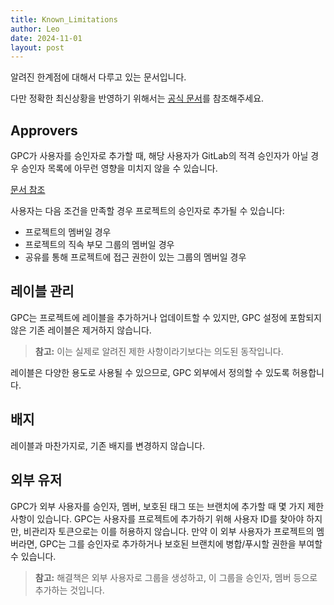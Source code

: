 ```yaml
---
title: Known_Limitations
author: Leo
date: 2024-11-01
layout: post
---
```

알려진 한계점에 대해서 다루고 있는 문서입니다.

다만 정확한 최신상황을 반영하기 위해서는 [공식 문서](https://grouperenault.gitlab.io/gitlab-project-configurator/docs/known_limitations.html)를 참조해주세요.

## Approvers

GPC가 사용자를 승인자로 추가할 때, 해당 사용자가 GitLab의 적격 승인자가 아닐 경우 승인자 목록에 아무런 영향을 미치지 않을 수 있습니다.

[문서 참조](https://docs.gitlab.com/ee/user/project/merge_requests/merge_request_approvals.html#eligible-approvers) 

사용자는 다음 조건을 만족할 경우 프로젝트의 승인자로 추가될 수 있습니다:

- 프로젝트의 멤버일 경우
- 프로젝트의 직속 부모 그룹의 멤버일 경우
- 공유를 통해 프로젝트에 접근 권한이 있는 그룹의 멤버일 경우

## 레이블 관리

GPC는 프로젝트에 레이블을 추가하거나 업데이트할 수 있지만, GPC 설정에 포함되지 않은 기존 레이블은 제거하지 않습니다.

> **참고:** 이는 실제로 알려진 제한 사항이라기보다는 의도된 동작입니다.

레이블은 다양한 용도로 사용될 수 있으므로, GPC 외부에서 정의할 수 있도록 허용합니다.

## 배지

레이블과 마찬가지로, 기존 배지를 변경하지 않습니다.

## 외부 유저

GPC가 외부 사용자를 승인자, 멤버, 보호된 태그 또는 브랜치에 추가할 때 몇 가지 제한 사항이 있습니다. GPC는 사용자를 프로젝트에 추가하기 위해 사용자 ID를 찾아야 하지만, 비관리자 토큰으로는 이를 허용하지 않습니다. 만약 이 외부 사용자가 프로젝트의 멤버라면, GPC는 그를 승인자로 추가하거나 보호된 브랜치에 병합/푸시할 권한을 부여할 수 있습니다.

> **참고:** 해결책은 외부 사용자로 그룹을 생성하고, 이 그룹을 승인자, 멤버 등으로 추가하는 것입니다.
